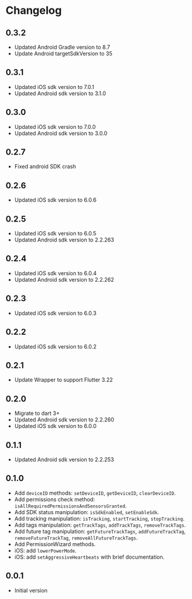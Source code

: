 # Changelog

## 0.3.2

* Updated Android Gradle version to 8.7
* Update Android targetSdkVersion to 35

## 0.3.1

* Updated iOS sdk version to 7.0.1
* Updated Android sdk version to 3.1.0

## 0.3.0

* Updated iOS sdk version to 7.0.0
* Updated Android sdk version to 3.0.0

## 0.2.7

* Fixed android SDK crash

## 0.2.6

* Updated iOS sdk version to 6.0.6

## 0.2.5

* Updated iOS sdk version to 6.0.5
* Updated Android sdk version to 2.2.263

## 0.2.4

* Updated iOS sdk version to 6.0.4
* Updated Android sdk version to 2.2.262

## 0.2.3

* Updated iOS sdk version to 6.0.3

## 0.2.2

* Updated iOS sdk version to 6.0.2

## 0.2.1

* Update Wrapper to support Flutter 3.22

## 0.2.0

* Migrate to dart 3+
* Updated Android sdk version to 2.2.260
* Updated iOS sdk version to 6.0.0

## 0.1.1

* Updated Android sdk version to 2.2.253

## 0.1.0

* Add `deviceID` methods: `setDeviceID`, `getDeviceID`, `clearDeviceID`.
* Add permissions check method: `isAllRequiredPermissionsAndSensorsGranted`.
* Add SDK status manipulation: `isSdkEnabled`, `setEnableSdk`.
* Add tracking manipulation: `isTracking`, `startTracking`, `stopTracking`.
* Add tags manipulation: `getTrackTags`, `addTrackTags`, `removeTrackTags`.
* Add future tag manipulation: `getFutureTrackTags`, `addFutureTrackTag`, `removeFutureTrackTag`, `removeAllFutureTrackTags`.
* Add PermissionWizard methods.
* iOS: add `lowerPowerMode`.
* iOS: add `setAggressiveHeartbeats` with brief documentation.

## 0.0.1

* Initial version
